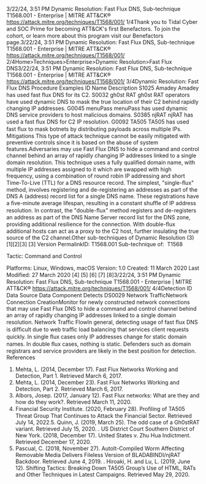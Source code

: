 3/22/24, 3:51 PM Dynamic Resolution: Fast Flux DNS, Sub-technique T1568.001 - Enterprise | MITRE ATT&CK®
https://attack.mitre.org/techniques/T1568/001/ 1/4Thank you to Tidal Cyber and SOC Prime for becoming ATT&CK's ﬁrst Benefactors. To join the cohort, or learn more about this program visit our
Benefactors page.3/22/24, 3:51 PM Dynamic Resolution: Fast Flux DNS, Sub-technique T1568.001 - Enterprise | MITRE ATT&CK®
https://attack.mitre.org/techniques/T1568/001/ 2/4Home>Techniques>Enterprise>Dynamic Resolution>Fast Flux DNS3/22/24, 3:51 PM Dynamic Resolution: Fast Flux DNS, Sub-technique T1568.001 - Enterprise | MITRE ATT&CK®
https://attack.mitre.org/techniques/T1568/001/ 3/4Dynamic Resolution: Fast Flux DNS
Procedure Examples
ID Name Description
S1025 Amadey Amadey has used fast ﬂux DNS for its C2.
S0032 gh0st RAT gh0st RAT operators have used dynamic DNS to mask the true location of their C2 behind rapidly changing IP
addresses.
G0045 menuPass menuPass has used dynamic DNS service providers to host malicious domains.
S0385 njRAT njRAT has used a fast ﬂux DNS for C2 IP resolution.
G0092 TA505 TA505 has used fast ﬂux to mask botnets by distributing payloads across multiple IPs.
Mitigations
This type of attack technique cannot be easily mitigated with preventive controls since it is based on the abuse of system features.Adversaries may use Fast Flux DNS to hide a command and control channel behind an array of rapidly changing IP addresses linked to a
single domain resolution. This technique uses a fully qualiﬁed domain name, with multiple IP addresses assigned to it which are swapped
with high frequency, using a combination of round robin IP addressing and short Time-To-Live (TTL) for a DNS resource record.
The simplest, "single-ﬂux" method, involves registering and de-registering an addresses as part of the DNS A (address) record list for a single
DNS name. These registrations have a ﬁve-minute average lifespan, resulting in a constant shuﬄe of IP address resolution.
In contrast, the "double-ﬂux" method registers and de-registers an address as part of the DNS Name Server record list for the DNS zone,
providing additional resilience for the connection. With double-ﬂux additional hosts can act as a proxy to the C2 host, further insulating the
true source of the C2 channel.Other sub-techniques of Dynamic Resolution (3)
[1][2][3]
[3]
Version PermalinkID: T1568.001
Sub-technique of:  T1568

Tactic: Command and Control

Platforms: Linux, Windows, macOS
Version: 1.0
Created: 11 March 2020
Last Modiﬁed: 27 March 2020
[4]
[5]
[6]
[7]
[8]3/22/24, 3:51 PM Dynamic Resolution: Fast Flux DNS, Sub-technique T1568.001 - Enterprise | MITRE ATT&CK®
https://attack.mitre.org/techniques/T1568/001/ 4/4Detection
ID Data Source Data Component Detects
DS0029 Network TraﬃcNetwork
Connection
CreationMonitor for newly constructed network connections that may use Fast Flux DNS to
hide a command and control channel behind an array of rapidly changing IP addresses
linked to a single domain resolution.
Network Traﬃc
FlowIn general, detecting usage of fast ﬂux DNS is diﬃcult due to web traﬃc load balancing
that services client requests quickly. In single ﬂux cases only IP addresses change for
static domain names. In double ﬂux cases, nothing is static. Defenders such as
domain registrars and service providers are likely in the best position for detection.
References
1. Mehta, L. (2014, December 17). Fast Flux Networks Working
and Detection, Part 1. Retrieved March 6, 2017.
2. Mehta, L. (2014, December 23). Fast Flux Networks Working
and Detection, Part 2. Retrieved March 6, 2017.
3. Albors, Josep. (2017, January 12). Fast Flux networks: What
are they and how do they work?. Retrieved March 11, 2020.
4. Financial Security Institute. (2020, February 28). Proﬁling of
TA505 Threat Group That Continues to Attack the Financial
Sector. Retrieved July 14, 2022.5. Quinn, J. (2019, March 25). The odd case of a Gh0stRAT
variant. Retrieved July 15, 2020.
. US District Court Southern District of New York. (2018,
December 17). United States v. Zhu Hua Indictment. Retrieved
December 17, 2020.
7. Pascual, C. (2018, November 27). AutoIt-Compiled Worm
Affecting Removable Media Delivers Fileless Version of
BLADABINDI/njRAT Backdoor. Retrieved June 4, 2019.
. Hiroaki, H. and Lu, L. (2019, June 12). Shifting Tactics:
Breaking Down TA505 Group’s Use of HTML, RATs and Other
Techniques in Latest Campaigns. Retrieved May 29, 2020.